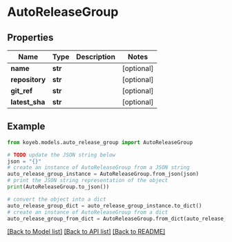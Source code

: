 # AutoReleaseGroup


## Properties

Name | Type | Description | Notes
------------ | ------------- | ------------- | -------------
**name** | **str** |  | [optional] 
**repository** | **str** |  | [optional] 
**git_ref** | **str** |  | [optional] 
**latest_sha** | **str** |  | [optional] 

## Example

```python
from koyeb.models.auto_release_group import AutoReleaseGroup

# TODO update the JSON string below
json = "{}"
# create an instance of AutoReleaseGroup from a JSON string
auto_release_group_instance = AutoReleaseGroup.from_json(json)
# print the JSON string representation of the object
print(AutoReleaseGroup.to_json())

# convert the object into a dict
auto_release_group_dict = auto_release_group_instance.to_dict()
# create an instance of AutoReleaseGroup from a dict
auto_release_group_from_dict = AutoReleaseGroup.from_dict(auto_release_group_dict)
```
[[Back to Model list]](../README.md#documentation-for-models) [[Back to API list]](../README.md#documentation-for-api-endpoints) [[Back to README]](../README.md)


